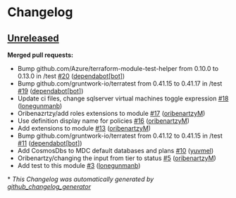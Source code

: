 # Changelog

## [Unreleased](https://github.com/oribenartzyM/terraform-azure-mdc-defender-plans-azure/tree/HEAD)

**Merged pull requests:**

- Bump github.com/Azure/terraform-module-test-helper from 0.10.0 to 0.13.0 in /test [\#20](https://github.com/oribenartzyM/terraform-azure-mdc-defender-plans-azure/pull/20) ([dependabot[bot]](https://github.com/apps/dependabot))
- Bump github.com/gruntwork-io/terratest from 0.41.15 to 0.41.17 in /test [\#19](https://github.com/oribenartzyM/terraform-azure-mdc-defender-plans-azure/pull/19) ([dependabot[bot]](https://github.com/apps/dependabot))
- Update ci files, change sqlserver virtual machines toggle expression [\#18](https://github.com/oribenartzyM/terraform-azure-mdc-defender-plans-azure/pull/18) ([lonegunmanb](https://github.com/lonegunmanb))
- Oribenazrtzy/add roles extensions to module [\#17](https://github.com/oribenartzyM/terraform-azure-mdc-defender-plans-azure/pull/17) ([oribenartzyM](https://github.com/oribenartzyM))
- Use definition display name for policies [\#16](https://github.com/oribenartzyM/terraform-azure-mdc-defender-plans-azure/pull/16) ([oribenartzyM](https://github.com/oribenartzyM))
- Add extensions to module [\#13](https://github.com/oribenartzyM/terraform-azure-mdc-defender-plans-azure/pull/13) ([oribenartzyM](https://github.com/oribenartzyM))
- Bump github.com/gruntwork-io/terratest from 0.41.12 to 0.41.15 in /test [\#11](https://github.com/oribenartzyM/terraform-azure-mdc-defender-plans-azure/pull/11) ([dependabot[bot]](https://github.com/apps/dependabot))
- Add CosmosDbs to MDC default databases and plans [\#10](https://github.com/oribenartzyM/terraform-azure-mdc-defender-plans-azure/pull/10) ([yuvmel](https://github.com/yuvmel))
- Oribenartzy/changing the input from tier to status [\#5](https://github.com/oribenartzyM/terraform-azure-mdc-defender-plans-azure/pull/5) ([oribenartzyM](https://github.com/oribenartzyM))
- Add test to this module [\#3](https://github.com/oribenartzyM/terraform-azure-mdc-defender-plans-azure/pull/3) ([lonegunmanb](https://github.com/lonegunmanb))



\* *This Changelog was automatically generated by [github_changelog_generator](https://github.com/github-changelog-generator/github-changelog-generator)*
